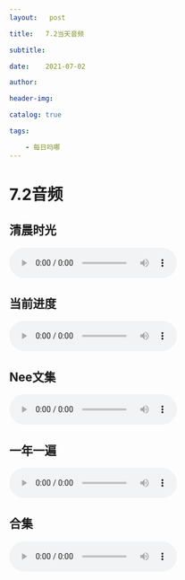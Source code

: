 ```yaml
---
layout:   post

title:   7.2当天音频

subtitle:  

date:    2021-07-02

author:   

header-img: 

catalog: true

tags:

    - 每日吗哪
---
```


# 7.2音频

## 清晨时光

<p>
    <audio controls="">
    <source src="\music\21-07-02-【清晨时光】春-第五篇 周五.mp3" type="audio/mpeg">6.29日音频
    </audio>
</p>


## 当前进度

<p>
    <audio controls="">
    <source src="\music\21-07-02-约书亚记第五章及注解.mp3" type="audio/mpeg">6.29日音频
    </audio>
</p>


## Nee文集

<p>
    <audio controls="">
    <source src="\music\21-07-02-文 · 正常的基督徒生活 第九章（下）.mp3" type="audio/mpeg">6.29日音频
    </audio>
</p>


## 一年一遍

<p>
    <audio controls="">
    <source src="\music\21-07-02-【读经一年一遍】6月28日.mp3" type="audio/mpeg">6.29日音频
    </audio>
</p>


## 合集

<p>
    <audio controls="">
    <source src="\music\21-07-02-合集.mp3" type="audio/mpeg">6.29日音频
    </audio>
</p>
